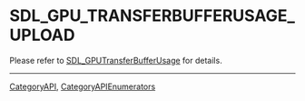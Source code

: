 # SDL_GPU_TRANSFERBUFFERUSAGE_UPLOAD

Please refer to [SDL_GPUTransferBufferUsage](SDL_GPUTransferBufferUsage) for details.

----
[CategoryAPI](CategoryAPI), [CategoryAPIEnumerators](CategoryAPIEnumerators)

